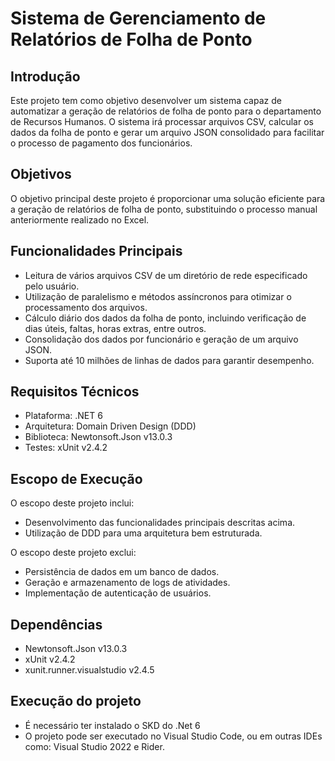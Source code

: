 # Sistema de Gerenciamento de Relatórios de Folha de Ponto

## Introdução

Este projeto tem como objetivo desenvolver um sistema capaz de automatizar a geração de relatórios de folha de ponto para o departamento de Recursos Humanos. O sistema irá processar arquivos CSV, calcular os dados da folha de ponto e gerar um arquivo JSON consolidado para facilitar o processo de pagamento dos funcionários.

## Objetivos

O objetivo principal deste projeto é proporcionar uma solução eficiente para a geração de relatórios de folha de ponto, substituindo o processo manual anteriormente realizado no Excel.

## Funcionalidades Principais

- Leitura de vários arquivos CSV de um diretório de rede especificado pelo usuário.
- Utilização de paralelismo e métodos assíncronos para otimizar o processamento dos arquivos.
- Cálculo diário dos dados da folha de ponto, incluindo verificação de dias úteis, faltas, horas extras, entre outros.
- Consolidação dos dados por funcionário e geração de um arquivo JSON.
- Suporta até 10 milhões de linhas de dados para garantir desempenho.

## Requisitos Técnicos

- Plataforma: .NET 6
- Arquitetura: Domain Driven Design (DDD)
- Biblioteca: Newtonsoft.Json v13.0.3
- Testes: xUnit v2.4.2

## Escopo de Execução

O escopo deste projeto inclui:

- Desenvolvimento das funcionalidades principais descritas acima.
- Utilização de DDD para uma arquitetura bem estruturada.

O escopo deste projeto exclui:

- Persistência de dados em um banco de dados.
- Geração e armazenamento de logs de atividades.
- Implementação de autenticação de usuários.

## Dependências

- Newtonsoft.Json v13.0.3
- xUnit v2.4.2
- xunit.runner.visualstudio v2.4.5

## Execução do projeto

- É necessário ter instalado o SKD do .Net 6
- O projeto pode ser executado no Visual Studio Code, ou em outras IDEs como: Visual Studio 2022 e Rider.